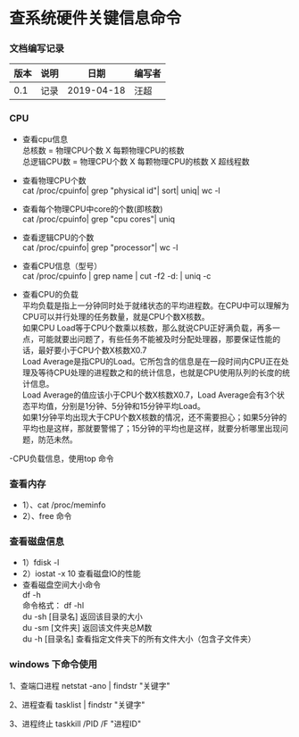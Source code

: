 # 查系统硬件关键信息命令


### 文档编写记录

版本    |   说明    |   日期   | 编写者 
-------| ----------| ---------| --------
 0.1   | 记录 |  2019-04-18 |  汪超
 

### CPU

- 查看cpu信息   
 总核数 = 物理CPU个数 X 每颗物理CPU的核数   
 总逻辑CPU数 = 物理CPU个数 X 每颗物理CPU的核数 X 超线程数

- 查看物理CPU个数   
cat /proc/cpuinfo| grep "physical id"| sort| uniq| wc -l

- 查看每个物理CPU中core的个数(即核数)   
cat /proc/cpuinfo| grep "cpu cores"| uniq

- 查看逻辑CPU的个数   
cat /proc/cpuinfo| grep "processor"| wc -l

- 查看CPU信息（型号）   
cat /proc/cpuinfo | grep name | cut -f2 -d: | uniq -c

- 查看CPU的负载  
  平均负载是指上一分钟同时处于就绪状态的平均进程数。在CPU中可以理解为CPU可以并行处理的任务数量，就是CPU个数X核数。    
  如果CPU Load等于CPU个数乘以核数，那么就说CPU正好满负载，再多一点，可能就要出问题了，有些任务不能被及时分配处理器，那要保证性能的话，最好要小于CPU个数X核数X0.7   
  Load Average是指CPU的Load。它所包含的信息是在一段时间内CPU正在处理及等待CPU处理的进程数之和的统计信息，也就是CPU使用队列的长度的统计信息。  
  Load Average的值应该小于CPU个数X核数X0.7，Load Average会有3个状态平均值，分别是1分钟、5分钟和15分钟平均Load。    
  如果1分钟平均出现大于CPU个数X核数的情况，还不需要担心；如果5分钟的平均也是这样，那就要警惕了；15分钟的平均也是这样，就要分析哪里出现问题，防范未然。

-CPU负载信息，使用top 命令  

### 查看内存

- 1）、cat /proc/meminfo
- 2）、free 命令

### 查看磁盘信息
- 1）fdisk -l
- 2）iostat -x 10    查看磁盘IO的性能
- 查看磁盘空间大小命令   
  df -h  
  命令格式： df -hl   
  du -sh [目录名] 返回该目录的大小  
  du -sm [文件夹] 返回该文件夹总M数  
  du -h [目录名] 查看指定文件夹下的所有文件大小（包含子文件夹）
  
  
  
### windows 下命令使用

1、查端口进程 netstat -ano | findstr  "关键字"  

2、进程查看 tasklist | findstr "关键字" 

3、进程终止 taskkill /PID /F  "进程ID"    